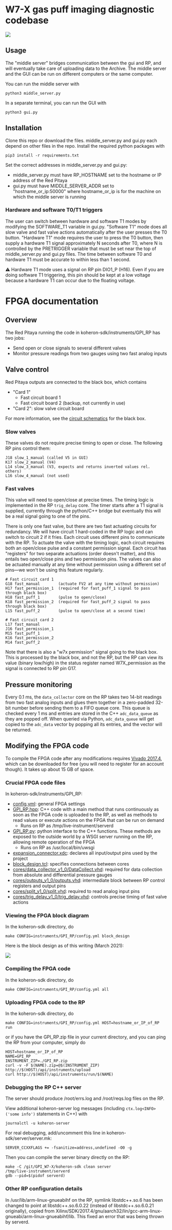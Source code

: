 # W7-X gas puff imaging diagnostic codebase

![](https://user-images.githubusercontent.com/2719004/52680534-b71dbf00-2f06-11e9-89de-4859e10b7c67.png)

## Usage

The "middle server" bridges communication between the gui and RP, and will eventually take care of uploading data to the Archive. The middle server and the GUI can be run on different computers or the same computer. 

You can run the middle server with

    python3 middle_server.py

In a separate terminal, you can run the GUI with

    python3 gui.py

## Installation

Clone this repo or download the files. middle_server.py and gui.py each depend on other files in the repo. Install the required python packages with

    pip3 install -r requirements.txt

Set the correct addresses in middle_server.py and gui.py:

* middle_server.py must have RP_HOSTNAME set to the hostname or IP address of the Red Pitaya
* gui.py must have MIDDLE_SERVER_ADDR set to "hostname_or_ip:50000" where hostname_or_ip is for the machine on which the middle server is running

### Hardware and software T0/T1 triggers

The user can switch between hardware and software T1 modes by modifying the SOFTWARE_T1 variable in gui.py. "Software T1" mode does all slow valve and fast valve actions automatically after the user presses the T0 button. "Hardware T1" mode requires the user to press the T0 button, then supply a hardware T1 signal approximately N seconds after T0, where N is controlled by the PRETRIGGER variable that must be set near the top of middle_server.py and gui.py files. The time between software T0 and hardware T1 must be accurate to within less than 1 second.

⚠️ Hardware T1 mode uses a signal on RP pin DIO1_P (H16). Even if you are doing software T1 triggering, this pin should be kept at a low voltage because a hardware T1 can occur due to the floating voltage.

# FPGA documentation

## Overview

The Red Pitaya running the code in koheron-sdk/instruments/GPI_RP has two jobs:

- Send open or close signals to several different valves
- Monitor pressure readings from two gauges using two fast analog inputs

## Valve control

Red Pitaya outputs are connected to the black box, which contains

- "Card 1"
    - Fast circuit board 1
    - Fast circuit board 2 (backup, not currently in use)
- "Card 2": slow valve circuit board

For more information, see the [circuit schematics](https://drive.google.com/file/d/1h2XiICZbf8ahQjyZW7o4v7BePNzfH2qf/view) for the black box.

### Slow valves

These valves do not require precise timing to open or close. The following RP pins control them:

```
J18 slow_1_manual (called V5 in GUI)
K17 slow_2_manual (V4)
L14 slow_3_manual (V3, expects and returns inverted values rel. others)
L16 slow_4_manual (not used)
```

### Fast valves

This valve will need to open/close at precise times. The timing logic is implemented in the RP `trig_delay` core. The timer starts after a T1 signal is supplied, currently through the python/C++ bridge but eventually this will be a real signal going to one of the pins.

There is only one fast valve, but there are two fast actuating circuits for redundancy. We will have circuit 1 hard-coded in the RP logic and can switch to circuit 2 if it fries. Each circuit uses different pins to communicate with the RP. To actuate the valve with the timing logic, each circuit requires both an open/close pulse and a constant permission signal. Each circuit has "registers" for two separate actuations (order doesn't matter), and this entails two open/close pins and two permission pins. The valves can also be actuated manually at any time without permission using a different set of pins—we won't be using this feature regularly.

```
# Fast circuit card 1
G18 fast_manual        (actuate FV2 at any time without permission)
H17 fast_permission_1  (required for fast_puff_1 signal to pass through black box)
H18 fast_puff_1        (pulse to open/close)
K18 fast_permission_2  (required for fast_puff_2 signal to pass through black box)
L15 fast_puff_2        (pulse to open/close at a second time)

# Fast circuit card 2
L17 fast_manual
J16 fast_permission_1
M15 fast_puff_1
K16 fast_permission_2
M14 fast_puff_2
```

Note that there is also a "w7x permission" signal going to the black box. This is processed by the black box, and not the RP, but the RP can view its value (binary low/high) in the status register named W7X_permission as the signal is connected to RP pin G17.

## Pressure monitoring

Every 0.1 ms, the `data_collector` core on the RP takes two 14-bit readings from two fast analog inputs and glues them together in a zero-padded 32-bit number before sending them to a FIFO queue core. This queue is checked every 1 ms and entries are stored in the C++ `adc_data_queue` as they are popped off. When queried via Python, `adc_data_queue` will get copied to the `adc_data` vector by popping all its entries, and the vector will be returned.

## Modifying the FPGA code

To compile the FPGA code after any modifications requires [Vivado 2017.4](https://www.xilinx.com/support/download/index.html/content/xilinx/en/downloadNav/vivado-design-tools/archive.html), which can be downloaded for free (you will need to register for an account though). It takes up about 15 GB of space. 

### Crucial FPGA code files

In koheron-sdk/instruments/GPI_RP:

* [config.yml](koheron-sdk/instruments/GPI_RP/config.yml): general FPGA settings
* [GPI_RP.hpp](koheron-sdk/instruments/GPI_RP/GPI_RP.hpp): C++ code with a main method that runs continuously as soon as the FPGA code is uploaded to the RP, as well as methods to read values or execute actions on the FPGA that can be run on demand
    * Runs on RP as /tmp/live-instrument/serverd
* [GPI_RP.py](koheron-sdk/instruments/GPI_RP/GPI_RP.py): python interface to the C++ functions. These methods are exposed to the outside world by a WSGI server running on the RP, allowing remote operation of the FPGA
    * Runs on RP as /usr/local/bin/uwsgi
* [expansion_connector.xdc](koheron-sdk/instruments/GPI_RP/expansion_connector.xdc): declares all input/output pins used by the project
* [block_design.tcl](koheron-sdk/instruments/GPI_RP/block_design.tcl): specifies connections between cores
* [cores/data_collector_v1_0/DataCollect.vhd](koheron-sdk/instruments/GPI_RP/cores/data_collector_v1_0/DataCollect.vhd): required for data collection from absolute and differential pressure gauges
* [cores/outputs_v1_0/outputs.vhd](koheron-sdk/instruments/GPI_RP/cores/outputs_v1_0/outputs.vhd): intermediate block between RP control registers and output pins
* [cores/split_v1_0/split.vhd](koheron-sdk/instruments/GPI_RP/cores/split_v1_0/split.vhd): required to read analog input pins
* [cores/trig_delay_v1_0/trig_delay.vhd](koheron-sdk/instruments/GPI_RP/cores/trig_delay_v1_0/trig_delay.vhd): controls precise timing of fast valve actions

### Viewing the FPGA block diagram

In the koheron-sdk directory, do

    make CONFIG=instruments/GPI_RP/config.yml block_design

Here is the block design as of this writing (March 2021):

![](https://user-images.githubusercontent.com/2719004/113067450-599e6800-918a-11eb-9843-06de65435059.png)

### Compiling the FPGA code

In the koheron-sdk directory, do

    make CONFIG=instruments/GPI_RP/config.yml all

### Uploading FPGA code to the RP

In the koheron-sdk directory, do

    make CONFIG=instruments/GPI_RP/config.yml HOST=hostname_or_IP_of_RP run

or if you have the GPI_RP.zip file in your current directory, and you can ping the RP from your computer, simply do 

    HOST=hostname_or_IP_of_RP
    NAME=GPI_RP
    INSTRUMENT_ZIP=./GPI_RP.zip
    curl -v -F $(NAME).zip=@$(INSTRUMENT_ZIP) http://$(HOST)/api/instruments/upload
    curl http://$(HOST)/api/instruments/run/$(NAME)

### Debugging the RP C++ server

The server should produce /root/errs.log and /root/reqs.log files on the RP.

View additional koheron-server log messages (including `ctx.log<INFO>('some info')` statements in C++) with
    
    journalctl -u koheron-server 

For real debugging, add/uncomment this line in koheron-sdk/server/server.mk:

    SERVER_CCXXFLAGS += -fsanitize=address,undefined -O0 -g

Then you can compile the server binary directly on the RP:

    make -C /git/GPI_W7-X/koheron-sdk clean server
    /tmp/live-instrument/serverd
    gdb --pid=$(pidof serverd)

### Other RP configuration details

In /usr/lib/arm-linux-gnueabihf on the RP, symlink libstdc++.so.6 has been changed to point at libstdc++.so.6.0.22 (instead of libstdc++.so.6.0.21 originally), copied from Xilinx/SDK/2017.4/gnu/aarch32/lin/gcc-arm-linux-gnueabi/arm-linux-gnueabihf/lib. This fixed an error that was being thrown by serverd.
